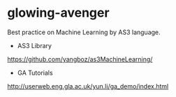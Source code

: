 glowing-avenger
===============

Best practice on Machine Learning by AS3 language.

* AS3 Library

https://github.com/yangboz/as3MachineLearning/

* GA Tutorials

http://userweb.eng.gla.ac.uk/yun.li/ga_demo/index.html
